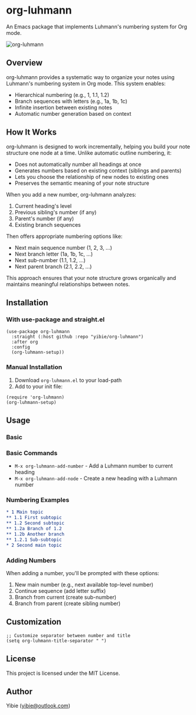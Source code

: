 # org-luhmann

An Emacs package that implements Luhmann's numbering system for Org mode.

![org-luhmann](./images/org-luhmann.gif)

## Overview

org-luhmann provides a systematic way to organize your notes using Luhmann's numbering system in Org mode. This system enables:

- Hierarchical numbering (e.g., 1, 1.1, 1.2)
- Branch sequences with letters (e.g., 1a, 1b, 1c)
- Infinite insertion between existing notes
- Automatic number generation based on context

## How It Works

org-luhmann is designed to work incrementally, helping you build your note structure one node at a time. Unlike automatic outline numbering, it:

- Does not automatically number all headings at once
- Generates numbers based on existing context (siblings and parents)
- Lets you choose the relationship of new nodes to existing ones
- Preserves the semantic meaning of your note structure

When you add a new number, org-luhmann analyzes:
1. Current heading's level
2. Previous sibling's number (if any)
3. Parent's number (if any)
4. Existing branch sequences

Then offers appropriate numbering options like:
- Next main sequence number (1, 2, 3, ...)
- Next branch letter (1a, 1b, 1c, ...)
- Next sub-number (1.1, 1.2, ...)
- Next parent branch (2.1, 2.2, ...)

This approach ensures that your note structure grows organically and maintains meaningful relationships between notes.

## Installation

### With use-package and straight.el

```elisp
(use-package org-luhmann
  :straight (:host github :repo "yibie/org-luhmann")
  :after org
  :config
  (org-luhmann-setup))
```

### Manual Installation

1. Download `org-luhmann.el` to your load-path
2. Add to your init file:

```elisp
(require 'org-luhmann)
(org-luhmann-setup)
```

## Usage

### Basic 

### Basic Commands

- `M-x org-luhmann-add-number` - Add a Luhmann number to current heading
- `M-x org-luhmann-add-node` - Create a new heading with a Luhmann number

### Numbering Examples

```org
* 1 Main topic
** 1.1 First subtopic
** 1.2 Second subtopic
** 1.2a Branch of 1.2
** 1.2b Another branch
** 1.2.1 Sub-subtopic
* 2 Second main topic
```

### Adding Numbers

When adding a number, you'll be prompted with these options:

1. New main number (e.g., next available top-level number)
2. Continue sequence (add letter suffix)
3. Branch from current (create sub-number)
4. Branch from parent (create sibling number)

## Customization

```elisp
;; Customize separator between number and title
(setq org-luhmann-title-separator " ")
```

## License

This project is licensed under the MIT License.

## Author

Yibie (yibie@outlook.com)

